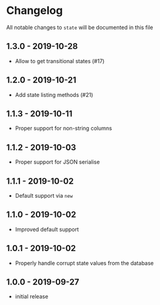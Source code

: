 # Changelog

All notable changes to `state` will be documented in this file

## 1.3.0 - 2019-10-28

- Allow to get transitional states (#17)

## 1.2.0 - 2019-10-21

- Add state listing methods (#21)

## 1.1.3 - 2019-10-11

- Proper support for non-string columns

## 1.1.2 - 2019-10-03

- Proper support for JSON serialise

## 1.1.1 - 2019-10-02

- Default support via `new`

## 1.1.0 - 2019-10-02

- Improved default support

## 1.0.1 - 2019-10-02

- Properly handle corrupt state values from the database

## 1.0.0 - 2019-09-27

- initial release
